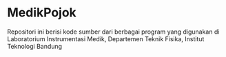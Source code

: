 # MedikPojok
Repositori ini berisi kode sumber dari berbagai program yang digunakan di Laboratorium Instrumentasi Medik, Departemen Teknik Fisika, Institut Teknologi Bandung
